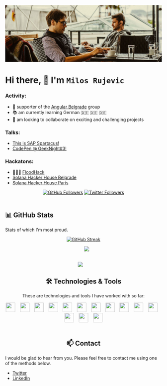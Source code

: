 <img src="./src/mvp-workshop.jpeg" />

# Hi there, 👋 I'm `Milos Rujevic`

### Activity:
- 📣 supporter of the [Angular Belgrade](https://twitter.com/angularbelgrade) group
- 📚 am currently learning German 🇩🇪 🇩🇪 🇩🇪
- 👯 am looking to collaborate on exciting and challenging projects

### Talks:

- [This is SAP Spartacus!](https://www.youtube.com/watch?v=0RWV5H8qKoc&t=71s)
- [CodePen @ GeekNight#3!](https://youtu.be/CNoo5XM6lhg?t=4231)

### Hackatons:

- 🥇🥇🥇 [FloodHack](https://www.rts.rs/page/magazine/ci/story/1880/%D0%A2%D0%B5%D1%85%D0%BD%D0%BE%D0%BB%D0%BE%D0%B3%D0%B8%D1%98a/1625000/%D0%9F%D1%80%D0%BE%D0%B3%D1%80%D0%B0%D0%BC%D0%B5%D1%80%D0%B8+%D1%83+%D0%B1%D0%BE%D1%80%D0%B1%D0%B8+%D0%BF%D1%80%D0%BE%D1%82%D0%B8%D0%B2+%D0%BF%D0%BE%D0%BF%D0%BB%D0%B0%D0%B2%D0%B0.html)
- [Solana Hacker House Belgrade](https://www.youtube.com/watch?v=U5v1jLaoThQ&t=942s)
- [Solana Hacker House Paris](https://youtu.be/-t-QstA2Nng?t=6128)


<p align="center" style="margin-bottom: 50px;">
  <a href="https://github.com/itmilos"><img alt="GitHub Followers" src="https://img.shields.io/github/followers/itmilos?logo=GitHub&style=for-the-badge"/></a>
  <a href="https://twitter.com/itmilos"><img alt="Twitter Followers" src="https://img.shields.io/twitter/follow/itmilos?color=blue&label=FOLLOWERS&logo=Twitter&logoColor=white&style=for-the-badge"/></a>
</p>

## :bar_chart: GitHub Stats

Stats of which I'm most proud.

<div align="center">

  [![GitHub Streak](https://github-readme-streak-stats.herokuapp.com?user=itmilos&theme=merko&date_format=j%20M%5B%20Y%5D)](https://git.io/streak-stats)

  <img height="175px" src="https://github-readme-stats.vercel.app/api?username=itmilos&show_icons=true&theme=tokyonight&include_all_commits=true&count_private=true&border_radius=0&hide_border=true"/>

  <img style="margin-bottom: 50px;" height="175px" src="https://github-readme-stats.vercel.app/api/top-langs/?username=itmilos&layout=compact&langs_count=9&border_radius=0&hide_border=true&theme=tokyonight&card_width=319"/>

<div>

## :hammer_and_wrench: Technologies & Tools

These are technologies and tools I have worked with so far:

<div align='center' style="margin-bottom: 50px;">
  <img width="30" height="30" src="https://cdn.jsdelivr.net/gh/devicons/devicon/icons/html5/html5-plain.svg" />
  &nbsp;&nbsp;
  <img width="30" height="30"  src="https://cdn.jsdelivr.net/gh/devicons/devicon/icons/css3/css3-plain.svg" />
  &nbsp;&nbsp;  
  <img width="30" height="30"  src='https://cdn.jsdelivr.net/gh/devicons/devicon/icons/sass/sass-original.svg'>  
  &nbsp;&nbsp;  
  <img width="30" height="30"  src="https://cdn.jsdelivr.net/gh/devicons/devicon/icons/bootstrap/bootstrap-original.svg" />        
  &nbsp;&nbsp;  
  <img width="30" height="30"  src='https://cdn.jsdelivr.net/gh/devicons/devicon/icons/javascript/javascript-original.svg'>
  &nbsp;&nbsp;  
  <img width="30" height="30"  src='https://cdn.jsdelivr.net/gh/devicons/devicon/icons/typescript/typescript-original.svg'>
  &nbsp;&nbsp;  
  <img width="30" height="30"  src="https://cdn.jsdelivr.net/gh/devicons/devicon/icons/react/react-original.svg" />
  &nbsp;&nbsp;
  <img width="30" height="30"  src="https://cdn.jsdelivr.net/gh/devicons/devicon/icons/angularjs/angularjs-plain.svg" />
  &nbsp;&nbsp;
  <img width="30" height="30"  src="https://cdn.jsdelivr.net/gh/devicons/devicon/icons/rust/rust-plain.svg" />
  &nbsp;&nbsp;
  <img width="30" height="30"  src="https://cdn.jsdelivr.net/gh/devicons/devicon/icons/ruby/ruby-plain.svg" />
  &nbsp;&nbsp;
  <img width="30" height="30"  src="https://cdn.jsdelivr.net/gh/devicons/devicon/icons/git/git-plain.svg" />
  &nbsp;&nbsp;  
  <img width="30" height="30"  src="https://cdn.jsdelivr.net/gh/devicons/devicon/icons/npm/npm-original-wordmark.svg" />
  &nbsp;&nbsp;  
  <img width="30" height="30"  src="https://cdn.jsdelivr.net/gh/devicons/devicon/icons/figma/figma-original.svg" /> 
  &nbsp;&nbsp;  
  <img width="30" height="30"  src="https://cdn.jsdelivr.net/gh/devicons/devicon/icons/vscode/vscode-original.svg" />  
</div>


## :mailbox: Contact
<div align='left'>

  I would be glad to hear from you. Please feel free to contact me using one of the methods below.
    
  - [Twitter](https://twitter.com/itmilos)
  - [LinkedIn](https://www.linkedin.com/in/itmilos/)

<div>
